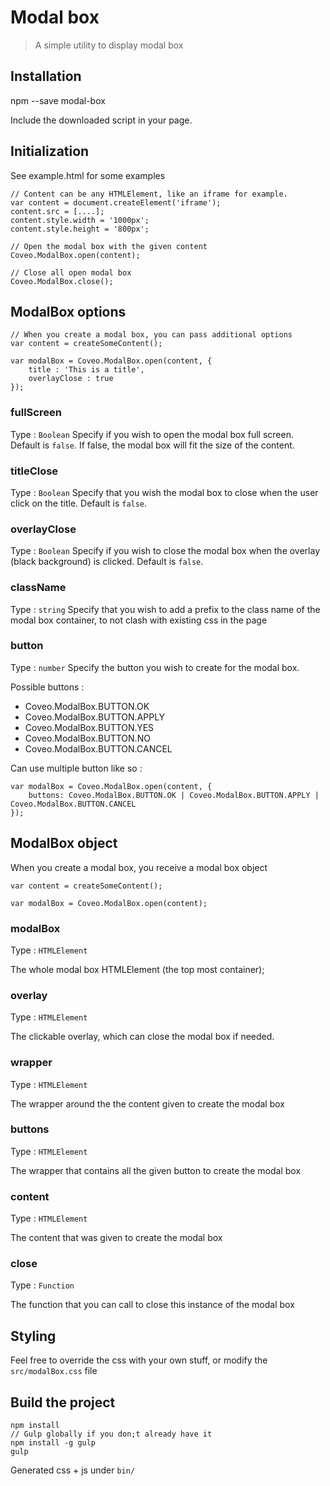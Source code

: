 # Modal box
> A simple utility to display modal box

## Installation

npm --save modal-box

Include the downloaded script in your page.

## Initialization
See example.html for some examples

    // Content can be any HTMLElement, like an iframe for example.
    var content = document.createElement('iframe');
    content.src = [....];
    content.style.width = '1000px';
    content.style.height = '800px';
    
    // Open the modal box with the given content
    Coveo.ModalBox.open(content);
    
    // Close all open modal box
    Coveo.ModalBox.close();

## ModalBox options
    
    // When you create a modal box, you can pass additional options
    var content = createSomeContent();
  
    var modalBox = Coveo.ModalBox.open(content, {
        title : 'This is a title',
        overlayClose : true
    });
  
### fullScreen
Type : `Boolean`
Specify if you wish to open the modal box full screen. Default is `false`. If false, the modal box will fit the size of the content.
    
### titleClose
Type : `Boolean`
Specify that you wish the modal box to close when the user click on the title. Default is `false`.

### overlayClose
Type : `Boolean`
Specify if you wish to close the modal box when the overlay (black background) is clicked. Default is `false`.
 
### className
Type : `string`
Specify that you wish to add a prefix to the class name of the modal box container, to not clash with existing css in the page
    
### button
Type : `number`
Specify the button you wish to create for the modal box.

Possible buttons :

* Coveo.ModalBox.BUTTON.OK 
* Coveo.ModalBox.BUTTON.APPLY 
* Coveo.ModalBox.BUTTON.YES 
* Coveo.ModalBox.BUTTON.NO 
* Coveo.ModalBox.BUTTON.CANCEL

Can use multiple button like so :

    var modalBox = Coveo.ModalBox.open(content, {
        buttons: Coveo.ModalBox.BUTTON.OK | Coveo.ModalBox.BUTTON.APPLY | Coveo.ModalBox.BUTTON.CANCEL
    });

## ModalBox object

When you create a modal box, you receive a modal box object

    var content = createSomeContent();
    
    var modalBox = Coveo.ModalBox.open(content);

### modalBox
Type : `HTMLElement`

The whole modal box HTMLElement (the top most container);

### overlay
Type : `HTMLElement`

The clickable overlay, which can close the modal box if needed.

### wrapper
Type : `HTMLElement`

The wrapper around the the content given to create the modal box

### buttons
Type : `HTMLElement`

The wrapper that contains all the given button to create the modal box

### content
Type : `HTMLElement`

The content that was given to create the modal box

### close
Type : `Function`

The function that you can call to close this instance of the modal box

## Styling
Feel free to override the css with your own stuff, or modify the `src/modalBox.css` file

## Build the project
    
    npm install
    // Gulp globally if you don;t already have it
    npm install -g gulp
    gulp

Generated css + js under `bin/`
